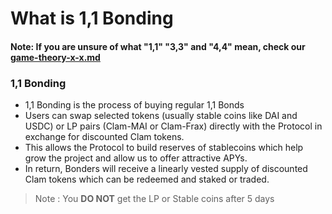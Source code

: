 # What is 1,1 Bonding

#### Note: If you are unsure of what "1,1" "3,3" and "4,4" mean, check our [game-theory-x-x.md](game-theory-x-x.md "mention")

### 1,1 Bonding

* 1,1 Bonding is the process of buying regular 1,1 Bonds
* Users can swap selected tokens (usually stable coins like DAI and USDC) or LP pairs (Clam-MAI or Clam-Frax) directly with the Protocol in exchange for discounted Clam tokens.&#x20;
* This allows the Protocol to build reserves of stablecoins which help grow the project and allow us to offer attractive APYs.&#x20;
* In return, Bonders will receive a linearly vested supply of discounted Clam tokens which can be redeemed and staked or traded.

> Note : You **DO NOT** get the LP or Stable coins after 5 days
